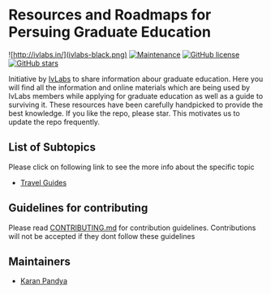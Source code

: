 
# Resources and Roadmaps for Persuing Graduate Education
![http://ivlabs.in/](ivlabs-black.png)
[![Maintenance](https://img.shields.io/badge/Maintained%3F-yes-green.svg)](https://github.com/IvLabs/graduate-education-resources/graphs/contributors) [![GitHub license](https://img.shields.io/github/license/Naereen/StrapDown.js.svg)](https://github.com/IvLabs/graduate-education-resources/blob/master/LICENSE.md) [![GitHub stars](https://img.shields.io/github/stars/IvLabs/graduate-education-resources?style=social)](https://github.com/IvLabs/graduate-education-resources/stargazers)

Initiative by [IvLabs](http://www.ivlabs.in/) to share information abour graduate education.
Here you will find all the information and online materials which are being used by IvLabs members while applying for graduate education as well as a guide to surviving it. These resources have been carefully handpicked to provide the best knowledge. If you like the repo, please star. This motivates us to update the repo frequently.

## List of Subtopics
Please click on following link to see the more info about the specific topic

- [Travel Guides](travel-guides)


## Guidelines for contributing
Please read [CONTRIBUTING.md](CONTRIBUTING.md) for contribution guidelines. Contributions will not be accepted if they dont follow these guidelines

## Maintainers
- [Karan Pandya](http://visionbeast.github.io/)